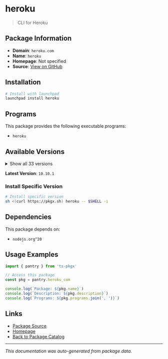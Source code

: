 # heroku

> CLI for Heroku

## Package Information

- **Domain**: `heroku.com`
- **Name**: `heroku`
- **Homepage**: Not specified
- **Source**: [View on GitHub](https://github.com/pkgxdev/pantry/tree/main/projects/heroku.com/package.yml)

## Installation

```bash
# Install with launchpad
launchpad install heroku
```

## Programs

This package provides the following executable programs:

- `heroku`

## Available Versions

<details>
<summary>Show all 33 versions</summary>

- `10.10.1`, `10.10.0`, `10.9.0`, `10.8.0`, `10.7.0`
- `10.6.1`, `10.6.0`, `10.5.0`, `10.4.1`, `10.4.0`
- `10.3.0`, `10.2.0`, `10.1.0`, `10.0.2`, `10.0.1`
- `10.0.0`, `9.5.1`, `9.5.0`, `9.4.0`, `9.3.2`
- `9.3.1`, `9.3.0`, `9.2.1`, `9.2.0`, `9.1.0`
- `9.0.0`, `8.11.5`, `8.11.4`, `8.11.3`, `8.11.2`
- `8.11.1`, `8.11.0`, `8.10.0`

</details>

**Latest Version**: `10.10.1`

### Install Specific Version

```bash
# Install specific version
sh <(curl https://pkgx.sh) heroku -- $SHELL -i
```

## Dependencies

This package depends on:

- `nodejs.org^20`

## Usage Examples

```typescript
import { pantry } from 'ts-pkgx'

// Access this package
const pkg = pantry.heroku_com

console.log(`Package: ${pkg.name}`)
console.log(`Description: ${pkg.description}`)
console.log(`Programs: ${pkg.programs.join(', ')}`)
```

## Links

- [Package Source](https://github.com/pkgxdev/pantry/tree/main/projects/heroku.com/package.yml)
- [Homepage](#)
- [Back to Package Catalog](../package-catalog.md)

---

*This documentation was auto-generated from package data.*
